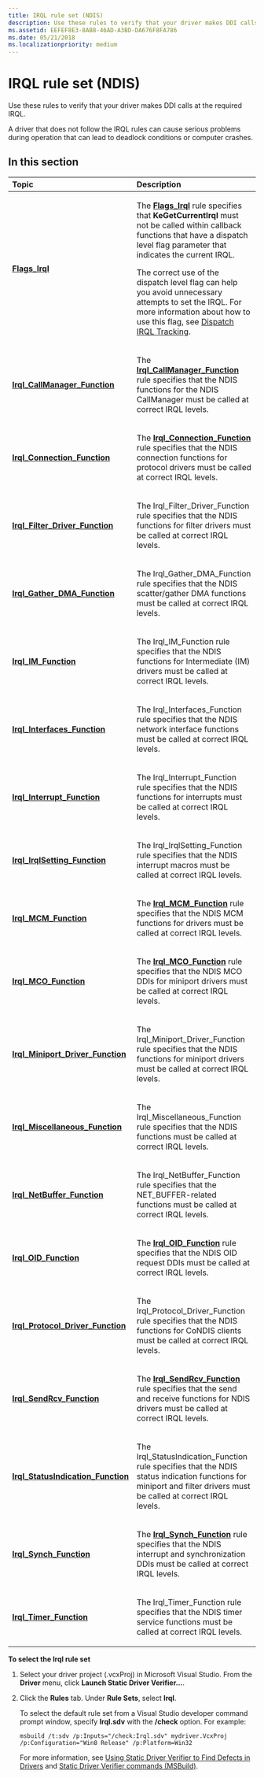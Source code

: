 ```yaml
---
title: IRQL rule set (NDIS)
description: Use these rules to verify that your driver makes DDI calls at the required IRQL.A driver that does not follow the IRQL rules can cause serious problems during operation that can lead to deadlock conditions or computer crashes.
ms.assetid: EEFEF8E3-8AB8-46AD-A3BD-DA676F8FA786
ms.date: 05/21/2018
ms.localizationpriority: medium
---
```


# IRQL rule set (NDIS)


Use these rules to verify that your driver makes DDI calls at the required IRQL.

A driver that does not follow the IRQL rules can cause serious problems during operation that can lead to deadlock conditions or computer crashes.

## In this section


<table>
<colgroup>
<col width="50%" />
<col width="50%" />
</colgroup>
<thead>
<tr class="header">
<th align="left">Topic</th>
<th align="left">Description</th>
</tr>
</thead>
<tbody>
<tr class="odd">
<td align="left"><p><a href="ndis-flags-irql.md" data-raw-source="[&lt;strong&gt;Flags_Irql&lt;/strong&gt;](ndis-flags-irql.md)"><strong>Flags_Irql</strong></a></p></td>
<td align="left"><p>The <a href="ndis-flags-irql.md" data-raw-source="[&lt;strong&gt;Flags_Irql&lt;/strong&gt;](ndis-flags-irql.md)"><strong>Flags_Irql</strong></a> rule specifies that <strong>KeGetCurrentIrql</strong> must not be called within callback functions that have a dispatch level flag parameter that indicates the current IRQL.</p>
<p>The correct use of the dispatch level flag can help you avoid unnecessary attempts to set the IRQL. For more information about how to use this flag, see <a href="https://docs.microsoft.com/windows-hardware/drivers/network/dispatch-irql-tracking" data-raw-source="[Dispatch IRQL Tracking](../network/dispatch-irql-tracking.md)">Dispatch IRQL Tracking</a>.</p></td>
</tr>
<tr class="even">
<td align="left"><p><a href="ndis-irql-callmanager-function.md" data-raw-source="[&lt;strong&gt;Irql_CallManager_Function&lt;/strong&gt;](ndis-irql-callmanager-function.md)"><strong>Irql_CallManager_Function</strong></a></p></td>
<td align="left"><p>The <a href="ndis-irql-callmanager-function.md" data-raw-source="[&lt;strong&gt;Irql_CallManager_Function&lt;/strong&gt;](ndis-irql-callmanager-function.md)"><strong>Irql_CallManager_Function</strong></a> rule specifies that the NDIS functions for the NDIS CallManager must be called at correct IRQL levels.</p></td>
</tr>
<tr class="odd">
<td align="left"><p><a href="ndis-irql-connection-function.md" data-raw-source="[&lt;strong&gt;Irql_Connection_Function&lt;/strong&gt;](ndis-irql-connection-function.md)"><strong>Irql_Connection_Function</strong></a></p></td>
<td align="left"><p>The <a href="ndis-irql-connection-function.md" data-raw-source="[&lt;strong&gt;Irql_Connection_Function&lt;/strong&gt;](ndis-irql-connection-function.md)"><strong>Irql_Connection_Function</strong></a> rule specifies that the NDIS connection functions for protocol drivers must be called at correct IRQL levels.</p></td>
</tr>
<tr class="even">
<td align="left"><p><a href="ndis-irql-filter-driver-function.md" data-raw-source="[&lt;strong&gt;Irql_Filter_Driver_Function&lt;/strong&gt;](ndis-irql-filter-driver-function.md)"><strong>Irql_Filter_Driver_Function</strong></a></p></td>
<td align="left"><p>The Irql_Filter_Driver_Function rule specifies that the NDIS functions for filter drivers must be called at correct IRQL levels.</p></td>
</tr>
<tr class="odd">
<td align="left"><p><a href="ndis-irql-gather-dma-function.md" data-raw-source="[&lt;strong&gt;Irql_Gather_DMA_Function&lt;/strong&gt;](ndis-irql-gather-dma-function.md)"><strong>Irql_Gather_DMA_Function</strong></a></p></td>
<td align="left"><p>The Irql_Gather_DMA_Function rule specifies that the NDIS scatter/gather DMA functions must be called at correct IRQL levels.</p></td>
</tr>
<tr class="even">
<td align="left"><p><a href="ndis-irql-im-function.md" data-raw-source="[&lt;strong&gt;Irql_IM_Function&lt;/strong&gt;](ndis-irql-im-function.md)"><strong>Irql_IM_Function</strong></a></p></td>
<td align="left"><p>The Irql_IM_Function rule specifies that the NDIS functions for Intermediate (IM) drivers must be called at correct IRQL levels.</p></td>
</tr>
<tr class="odd">
<td align="left"><p><a href="ndis-irql-interfaces-function.md" data-raw-source="[&lt;strong&gt;Irql_Interfaces_Function&lt;/strong&gt;](ndis-irql-interfaces-function.md)"><strong>Irql_Interfaces_Function</strong></a></p></td>
<td align="left"><p>The Irql_Interfaces_Function rule specifies that the NDIS network interface functions must be called at correct IRQL levels.</p></td>
</tr>
<tr class="even">
<td align="left"><p><a href="ndis-irql-interrupt-function.md" data-raw-source="[&lt;strong&gt;Irql_Interrupt_Function&lt;/strong&gt;](ndis-irql-interrupt-function.md)"><strong>Irql_Interrupt_Function</strong></a></p></td>
<td align="left"><p>The Irql_Interrupt_Function rule specifies that the NDIS functions for interrupts must be called at correct IRQL levels.</p></td>
</tr>
<tr class="odd">
<td align="left"><p><a href="ndis-irql-irqlsetting-function.md" data-raw-source="[&lt;strong&gt;Irql_IrqlSetting_Function&lt;/strong&gt;](ndis-irql-irqlsetting-function.md)"><strong>Irql_IrqlSetting_Function</strong></a></p></td>
<td align="left"><p>The Irql_IrqlSetting_Function rule specifies that the NDIS interrupt macros must be called at correct IRQL levels.</p></td>
</tr>
<tr class="even">
<td align="left"><p><a href="ndis-irql-mcm-function.md" data-raw-source="[&lt;strong&gt;Irql_MCM_Function&lt;/strong&gt;](ndis-irql-mcm-function.md)"><strong>Irql_MCM_Function</strong></a></p></td>
<td align="left"><p>The <a href="ndis-irql-mcm-function.md" data-raw-source="[&lt;strong&gt;Irql_MCM_Function&lt;/strong&gt;](ndis-irql-mcm-function.md)"><strong>Irql_MCM_Function</strong></a> rule specifies that the NDIS MCM functions for drivers must be called at correct IRQL levels.</p></td>
</tr>
<tr class="odd">
<td align="left"><p><a href="ndis-irql-mco-function.md" data-raw-source="[&lt;strong&gt;Irql_MCO_Function&lt;/strong&gt;](ndis-irql-mco-function.md)"><strong>Irql_MCO_Function</strong></a></p></td>
<td align="left"><p>The <a href="ndis-irql-mco-function.md" data-raw-source="[&lt;strong&gt;Irql_MCO_Function&lt;/strong&gt;](ndis-irql-mco-function.md)"><strong>Irql_MCO_Function</strong></a> rule specifies that the NDIS MCO DDIs for miniport drivers must be called at correct IRQL levels.</p></td>
</tr>
<tr class="even">
<td align="left"><p><a href="ndis-irql-miniport-driver-function.md" data-raw-source="[&lt;strong&gt;Irql_Miniport_Driver_Function&lt;/strong&gt;](ndis-irql-miniport-driver-function.md)"><strong>Irql_Miniport_Driver_Function</strong></a></p></td>
<td align="left"><p>The Irql_Miniport_Driver_Function rule specifies that the NDIS functions for miniport drivers must be called at correct IRQL levels.</p></td>
</tr>
<tr class="odd">
<td align="left"><p><a href="ndis-irql-miscellaneous-function.md" data-raw-source="[&lt;strong&gt;Irql_Miscellaneous_Function&lt;/strong&gt;](ndis-irql-miscellaneous-function.md)"><strong>Irql_Miscellaneous_Function</strong></a></p></td>
<td align="left"><p>The Irql_Miscellaneous_Function rule specifies that the NDIS functions must be called at correct IRQL levels.</p></td>
</tr>
<tr class="even">
<td align="left"><p><a href="ndis-irql-netbuffer-function.md" data-raw-source="[&lt;strong&gt;Irql_NetBuffer_Function&lt;/strong&gt;](ndis-irql-netbuffer-function.md)"><strong>Irql_NetBuffer_Function</strong></a></p></td>
<td align="left"><p>The Irql_NetBuffer_Function rule specifies that the NET_BUFFER-related functions must be called at correct IRQL levels.</p></td>
</tr>
<tr class="odd">
<td align="left"><p><a href="ndis-irql-oid-function.md" data-raw-source="[&lt;strong&gt;Irql_OID_Function&lt;/strong&gt;](ndis-irql-oid-function.md)"><strong>Irql_OID_Function</strong></a></p></td>
<td align="left"><p>The <a href="ndis-irql-oid-function.md" data-raw-source="[&lt;strong&gt;Irql_OID_Function&lt;/strong&gt;](ndis-irql-oid-function.md)"><strong>Irql_OID_Function</strong></a> rule specifies that the NDIS OID request DDIs must be called at correct IRQL levels.</p></td>
</tr>
<tr class="even">
<td align="left"><p><a href="ndis-irql-protocol-driver-function.md" data-raw-source="[&lt;strong&gt;Irql_Protocol_Driver_Function&lt;/strong&gt;](ndis-irql-protocol-driver-function.md)"><strong>Irql_Protocol_Driver_Function</strong></a></p></td>
<td align="left"><p>The Irql_Protocol_Driver_Function rule specifies that the NDIS functions for CoNDIS clients must be called at correct IRQL levels.</p></td>
</tr>
<tr class="odd">
<td align="left"><p><a href="ndis-irql-sendrcv-function.md" data-raw-source="[&lt;strong&gt;Irql_SendRcv_Function&lt;/strong&gt;](ndis-irql-sendrcv-function.md)"><strong>Irql_SendRcv_Function</strong></a></p></td>
<td align="left"><p>The <a href="ndis-irql-sendrcv-function.md" data-raw-source="[&lt;strong&gt;Irql_SendRcv_Function&lt;/strong&gt;](ndis-irql-sendrcv-function.md)"><strong>Irql_SendRcv_Function</strong></a> rule specifies that the send and receive functions for NDIS drivers must be called at correct IRQL levels.</p></td>
</tr>
<tr class="even">
<td align="left"><p><a href="ndis-irql-statusindication-function.md" data-raw-source="[&lt;strong&gt;Irql_StatusIndication_Function&lt;/strong&gt;](ndis-irql-statusindication-function.md)"><strong>Irql_StatusIndication_Function</strong></a></p></td>
<td align="left"><p>The Irql_StatusIndication_Function rule specifies that the NDIS status indication functions for miniport and filter drivers must be called at correct IRQL levels.</p></td>
</tr>
<tr class="odd">
<td align="left"><p><a href="ndis-irql-synch-function.md" data-raw-source="[&lt;strong&gt;Irql_Synch_Function&lt;/strong&gt;](ndis-irql-synch-function.md)"><strong>Irql_Synch_Function</strong></a></p></td>
<td align="left"><p>The <a href="ndis-irql-synch-function.md" data-raw-source="[&lt;strong&gt;Irql_Synch_Function&lt;/strong&gt;](ndis-irql-synch-function.md)"><strong>Irql_Synch_Function</strong></a> rule specifies that the NDIS interrupt and synchronization DDIs must be called at correct IRQL levels.</p></td>
</tr>
<tr class="even">
<td align="left"><p><a href="ndis-irql-timer-function.md" data-raw-source="[&lt;strong&gt;Irql_Timer_Function&lt;/strong&gt;](ndis-irql-timer-function.md)"><strong>Irql_Timer_Function</strong></a></p></td>
<td align="left"><p>The Irql_Timer_Function rule specifies that the NDIS timer service functions must be called at correct IRQL levels.</p></td>
</tr>
</tbody>
</table>

 

**To select the Irql rule set**

1.  Select your driver project (.vcxProj) in Microsoft Visual Studio. From the **Driver** menu, click **Launch Static Driver Verifier…**.

2.  Click the **Rules** tab. Under **Rule Sets**, select **Irql**.

    To select the default rule set from a Visual Studio developer command prompt window, specify **Irql.sdv** with the **/check** option. For example:

    ```
    msbuild /t:sdv /p:Inputs="/check:Irql.sdv" mydriver.VcxProj /p:Configuration="Win8 Release" /p:Platform=Win32
    ```

    For more information, see [Using Static Driver Verifier to Find Defects in Drivers](./using-static-driver-verifier-to-find-defects-in-drivers.md) and [Static Driver Verifier commands (MSBuild)](./-static-driver-verifier-commands--msbuild-.md).

 

